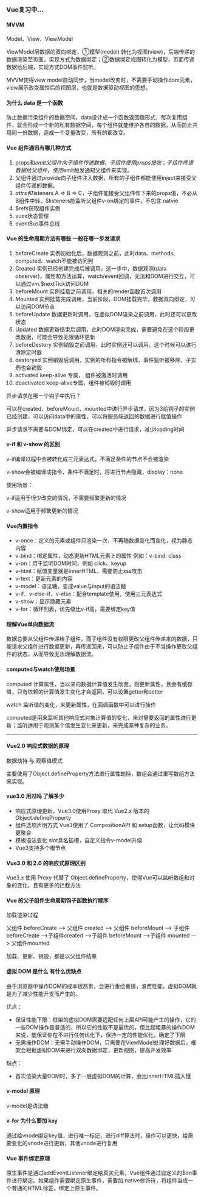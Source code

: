 ### Vue复习中...



#### MVVM

Model、View、ViewModel

ViewModel层数据的双向绑定，①模型(model) 转化为视图(view)，后端传递的数据渲染至页面，实现方式为数据绑定；②数据绑定视图转化为模型，页面传递数据给后端，实现方式DOM事件监听。

MVVM使得view model自动同步，当model改变时，不需要手动操作dom元素，view展示改变属性后的视图层，也就是数据驱动视图的思想。



#### 为什么 data 是一个函数

防止数据污染组件的数据空间，data设计成一个函数返回值形式，每次复用组件，就会形成一个新的私有数据空间，每个组件就能维护各自的数据，从而防止共用同一份数据，造成一个变量改变，所有的都改变。



#### Vue 组件通讯有哪几种方式

1. props和$emit 父组件向子组件传递数据，子组件使用props接收；子组件传递数据给父组件，使用$emit触发通知父组件来实现。
2. 父组件通过provide向子组件注入数据，所有的子组件都能使用inject来接受父组件传递的数据。
3. $attrs和$listeners A => B => C，子组件能接受父组件传下来的props值，不必从B组件中转，$listeners能监听父组件v-on绑定的事件，不包含.natvie
4. $refs获取组件实例
5. vuex状态管理
6. eventBus事件总线



#### Vue 的生命周期方法有哪些 一般在哪一步发请求

1. beforeCreate 实例初始化后，数据观测之前，此时data、methods、computed、watch不能被访问到
2. Created 实例已经创建完成后被调用，这一步中，数据观测(data observer)，属性和方法运算，watch/event回调，无法和DOM进行交互，可以通过vm.$nextTick访问DOM
3. beforeMount 实例挂载之前调用，相关的render函数首次调用
4. Mounted 实例挂载完成调用，当前阶段，DOM挂载完毕，数据双向绑定，可以访问DOM节点
5. beforeUpdate 数据更新时调用，在虚拟DOM渲染之前调用，此时还可以更改状态
6. Updated 数据更新结束后调用，此时DOM渲染完成，需要避免在这个阶段更改数据，可能会导致无限循环更新
7. beforeDestory 实例销毁之前调用，此时实例还可以调用，这个时候可以进行清除定时器
8. destoryed 实例销毁后调用，实例的所有指令被解绑，事件监听被移除，子实例也会销毁
9. activated keep-alive 专属， 组件被激活时调用
10. deactivated keep-alive专属，组件被销毁时调用



异步请求在哪一个钩子中执行？

可以在created、beforeMount、mounted中进行异步请求，因为3给钩子的实例已经创建，可以访问data中的属性，可以将服务端返回的数据进行赋值操作

异步请求不需要与DOM绑定，可以在created中进行请求，减少loading时间



#### v-if 和 v-show 的区别

v-if编译过程中会被转化成三元表达式，不满足条件的节点不会被渲染

v-show会被编译成指令，条件不满足时，将进行节点隐藏，display：none

使用场景：

v-if适用于很少改变的情况，不需要频繁更新的情况

v-show适用于频繁更新的情况



#### Vue内置指令

- v-once：定义的元素或组件只渲染一次，不再随数据变化而变化，视为静态内容
- v-bind：绑定属性，动态更新HTML元素上的属性 例如：v-bind: class
- v-on：用于监听DOM时间，例如 click、keyup
- v-html：赋值变量就是innerHTML，需要防止xss攻击
- v-text：更新元素的内容
- v-model：语法糖，变成value与input的语法糖
- v-if、v-else-if、v-else：配合template使用，使用三元表达式
- v-show：显示隐藏元素
- v-for：循环列表，优先级比v-if高，需要绑定key值



#### 理解Vue单向数据流

数据总要从父组件传递给子组件，而子组件没有权限更改父组件传递来的数据，只能请求父组件进行数据更新，再传递回来，可以防止子组件由于不当操作更改父组件的状态，从而导致无法理解数据流。



#### computed与watch使用场景

computed 计算属性，当以来的数据计算值发生改变，则更新属性，且会有缓存值，只有依赖的计算值发生变化才会返回，可以设置getter和setter



watch 监听值的变化，来更新属性，在回调函数中可以进行操作

computed是用来监听其他响应式对象计算值的变化，来对需要返回的属性进行更新；监听适用于观测某个值发生变化来更新，来完成某种复杂的业务。



------



#### Vue2.0 响应式数据的原理

数据劫持 与 观察值模式

主要使用了Object.defineProperty方法进行属性劫持，数组会通过重写数组方法来实现。



#### vue3.0 用过吗 了解多少

- 响应式原理更新，Vue3.0使用Proxy 取代 Vue2.x 版本的 Object.defineProperty
- 组件选项声明方式 Vue3使用了 CompositionAPI 和 setup函数，让代码模块更聚合
- 模板语法变化 slot具名插槽，自定义指令v-model升级
- Vue3支持多个根节点



#### Vue3.0 和 2.0 的响应式原理区别

Vue3.x 使用 Proxy 代替了 Object.defineProperty，使得Vue可以监听数组和对象的变化，且有更多的拦截方法



#### Vue 的父子组件生命周期钩子函数执行顺序

加载渲染过程

父组件 beforeCreate --> 父组件 created --> 父组件 beforeMount --> 子组件 beforeCreate -->子组件created -->子组件 beforeMount -->子组件 mounted --> 父组件mounted

加载、更新、销毁，都是以父组件结束



#### 虚拟 DOM 是什么 有什么优缺点

由于浏览器中操作DOM的成本很昂贵，会进行重绘重排，浪费性能，虚拟DOM就是为了减少性能开支而产生的。

优点：

- 保证性能下限：框架的虚拟DOM需要适配任何上层API可能产生的操作，它的一些DOM操作是普适的，所以它的性能不是最优的，但比起粗暴的操作DOM来说，能保证你在不进行任何优化下，保持一定的性能优化，确定了下限
- 无需操作DOM：无需手动操作DOM，只需要在ViewModel处理好数据后，框架会根据虚拟DOM来进行双向数据绑定，更新视图，提高开发效率



缺点：

- 首次渲染大量DOM时，多了一层虚拟DOM的计算，会比innerHTML插入慢



#### v-model 原理

v-model是语法糖



#### v-for 为什么要加 key

通过给vnode绑定key值，进行唯一标记，进行diff算法时，操作可以更快，给需要变化的vnode进行更新，其他vnode进行复用



#### Vue 事件绑定原理

原生事件是通过addEventListener绑定给真实元素，Vue组件通过自定义的$on事件进行绑定。如果组件需要绑定原生事件，需要加.native修饰符，将组件当成一个普通的HTML标签，绑定上原生事件。







